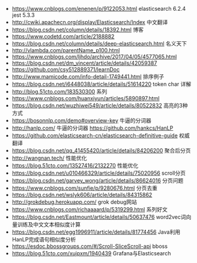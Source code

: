 * https://www.cnblogs.com/enenen/p/9122053.html elasticsearch 6.2.4  jest 5.3.3
* http://cwiki.apachecn.org/display/Elasticsearch/Index  中文翻译
* https://blog.csdn.net/column/details/18392.html 博客
* https://www.codetd.com/article/2188882
* https://blog.csdn.net/column/details/deep-elasticsearch.html 名义天下
* http://vlambda.com/parentName_p100.html
* https://www.cnblogs.com/ljhdo/archive/2017/04/05/4577065.html
* https://blog.csdn.net/dm_vincent/article/details/42059387
* https://github.com/csy512889371/learnDoc
* http://www.mamicode.com/info-detail-1749441.html 排序例子
* https://blog.csdn.net/i6448038/article/details/51614220 token char 详解
* http://blog.51cto.com/183530300 系列
* https://www.cnblogs.com/huanxiyun/articles/5890897.html
* https://blog.csdn.net/wuzhiwei549/article/details/80522832 高亮的3种方式
* https://bosonnlp.com/demo#overview-key 牛逼的分词器
* http://hanlp.com/ 牛逼的分词器 https://github.com/hankcs/HanLP
* https://github.com/elasticsearch-cn/elasticsearch-definitive-guide 权威翻译
* https://blog.csdn.net/qq_41455420/article/details/84206200 聚合后分页
* http://wangnan.tech/ 性能优化
* https://blog.51cto.com/13527416/2132270  性能优化
* https://blog.csdn.net/u010466329/article/details/75020956 scroll分页
* https://blog.csdn.net/garvey_wong/article/details/86624016  分页问题
* https://www.cnblogs.com/sunfie/p/9280676.html 分页去重
* https://blog.csdn.net/wslyk606/article/details/84315862
* http://grokdebug.herokuapp.com/  grok debug网站
* https://www.cnblogs.com/richaaaard/p/5319299.html  系列好文
* https://blog.csdn.net/Eastmount/article/details/50637476 word2vec词向量训练及中文文本相似度计算
* https://blog.csdn.net/egg1996911/article/details/81774456 Java利用HanLP完成语句相似度分析
* https://esdoc.bbossgroups.com/#/Scroll-SliceScroll-api bboss
* https://blog.51cto.com/xujpxm/1940439 Grafana与Elasticsearch
